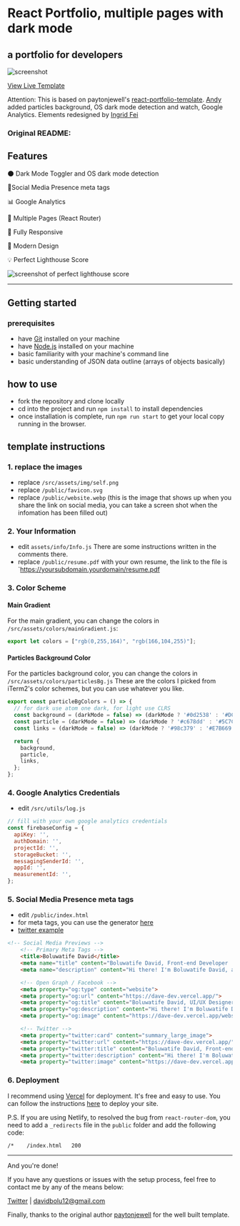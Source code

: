 # React Portfolio, multiple pages with dark mode

## a portfolio for developers

![screenshot](https://dave-dev.vercel.app/website.webp)

[View Live Template](https://dave-dev.vercel.app/)

Attention: This is based on paytonjewell's [react-portfolio-template](https://github.com/paytonjewell/ReactPortfolioTemplate).
[Andy](https://andy8647.com/) added particles background, OS dark mode detection and watch, Google Analytics.
Elements redesigned by [Ingrid Fei](https://ingrid0126.com)


### Original README:

## Features

🌑 Dark Mode Toggler and OS dark mode detection

📱Social Media Presence meta tags

📊 Google Analytics

📖 Multiple Pages (React Router)

📱 Fully Responsive

🎨 Modern Design

💡 Perfect Lighthouse Score

![screenshot of perfect lighthouse score](https://user-images.githubusercontent.com/18350557/179609620-847374a6-23e6-4432-b7a8-181d7d9bf026.png)

---

## Getting started

### prerequisites

- have [Git](https://git-scm.com/) installed on your machine
- have [Node.js](https://nodejs.org/en/download/) installed on your machine
- basic familiarity with your machine's command line
- basic understanding of JSON data outline (arrays of objects basically)

## how to use

- fork the repository and clone locally
- cd into the project and run `npm install` to install dependencies
- once installation is complete, run `npm run start` to get your local copy running in the browser.

## template instructions

### 1. replace the images

- replace `/src/assets/img/self.png`
- replace `/public/favicon.svg`
- replace `/public/website.webp` (this is the image that shows up when you share the link on social media, you can take a screen shot when the infomation has been filled out)

### 2. Your Information

- edit `assets/info/Info.js` There are some instructions written in the comments there.
- replace `/public/resume.pdf` with your own resume, the link to the file is `https://yoursubdomain.yourdomain/resume.pdf

### 3. Color Scheme

#### Main Gradient

For the main gradient, you can change the colors in `/src/assets/colors/mainGradient.js`:

```js
export let colors = ["rgb(0,255,164)", "rgb(166,104,255)"];
```

#### Particles Background Color

For the particles background color, you can change the colors in `/src/assets/colors/particlesBg.js`
These are the colors I picked from iTerm2's color schemes, but you can use whatever you like.

```js
export const particleBgColors = () => {
  // for dark use atom one dark, for light use CLRS
  const background = (darkMode = false) => (darkMode ? '#0d2538' : '#DCD6C8');
  const particle = (darkMode = false) => (darkMode ? '#c678dd' : '#5C7C8A');
  const links = (darkMode = false) => (darkMode ? '#98c379' : '#E7B669');

  return {
    background,
    particle,
    links,
  };
};
```
### 4. Google Analytics Credentials

- edit `/src/utils/log.js`

```js
// fill with your own google analytics credentials
const firebaseConfig = {
  apiKey: '',
  authDomain: '',
  projectId: '',
  storageBucket: '',
  messagingSenderId: '',
  appId: '',
  measurementId: '',
};
```

### 5. Social Media Presence meta tags
- edit `/public/index.html`
- for meta tags, you can use the generator [here](https://metatags.io/)
- [twitter example](https://twitter.com/Andy8647L/status/1633956293986664448)

```html
<!-- Social Media Previews -->
    <!-- Primary Meta Tags -->
    <title>Boluwatife David</title>
    <meta name="title" content="Boluwatife David, Front-end Developer | UI/UX">
    <meta name="description" content="Hi there! I'm Boluwatife David, a dedicated frontend developer. I'm fueled by my passion for technology, infusing creativity and functionality into each project. I'm seeking a frontend developer role to contribute my expertise to impactful projects. Let's collaborate and create delightful digital experiences!">

    <!-- Open Graph / Facebook -->
    <meta property="og:type" content="website">
    <meta property="og:url" content="https://dave-dev.vercel.app/">
    <meta property="og:title" content="Boluwatife David, UI/UX Designer">
    <meta property="og:description" content="Hi there! I'm Boluwatife David, a dedicated frontend developer. I'm fueled by my passion for technology, infusing creativity and functionality into each project. I'm seeking a frontend developer role to contribute my expertise to impactful projects. Let's collaborate and create delightful digital experiences!">
    <meta property="og:image" content="https://dave-dev.vercel.app/website.webp">

    <!-- Twitter -->
    <meta property="twitter:card" content="summary_large_image">
    <meta property="twitter:url" content="https://dave-dev.vercel.app/">
    <meta property="twitter:title" content="Boluwatife David, Front-end Developer | UI/UX">
    <meta property="twitter:description" content="Hi there! I'm Boluwatife David, a dedicated frontend developer. I'm fueled by my passion for technology, infusing creativity and functionality into each project. I'm seeking a frontend developer role to contribute my expertise to impactful projects. Let's collaborate and create delightful digital experiences!">
    <meta property="twitter:image" content="https://dave-dev.vercel.app/website.webp">
```


### 6. Deployment

I recommend using [Vercel](https://www.vercel.app) for deployment. It's free and easy to use. You can follow the instructions [here](https://vercel.com/docs/concepts/deployments/overview#git) to deploy your site.

P.S. If you are using Netlify, to resolved the bug from `react-router-dom`, you need to add a `_redirects` file in the `public` folder and add the following code:

```
/*    /index.html   200
```

---

And you're done!

If you have any questions or issues with the setup process, feel free to contact me by any of the means below:

[Twitter](https://twitter.com/davecodes2) | davidbolu12@gmail.com

Finally, thanks to the original author [paytonjewell](https://github.com/paytonjewell) for the well built template.

